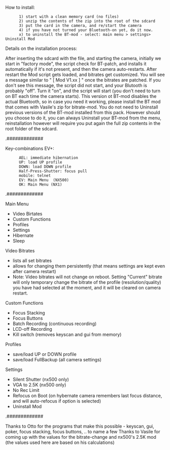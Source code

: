 How to install:

		  1) start with a clean memory card (no files)
		  2) unzip the contents of the zip into the root of the sdcard
		  3) put the card in the camera, and re/start the camera
		  4) if you have not turned your Bluetooth-on yet, do it now.
		  x) to uninstall the BT-mod - select: main menu > settings> Uninstall Mod



Details on the installation process:

After inserting the sdcard with the file, and starting the camera, initially we start in "factory mode", the script check for BT-patch, and installs it automatically if it's not present, and then the camera auto-restarts. After restart the Mod script gets loaded, and bitrates get customized. You will see a message similar to " [ Mod V1.xx ] " once the bitrates are patched. If you don't see this message, the script did not start, and your Blutooth is probably "off". Turn it "on", and the script will start (you don't need to turn on BT each time the camera starts). This version ot BT-mod disables the actual Bluetooth, so in case you need it working, please install the BT mod that comes with Vasile's zip for bitrate-mod. You do not need to Uninstall previous versions of the BT-mod installed from this pack. However should you choose to do it, you can always Uninstall your BT-mod from the menu, reinstallation however will require you put again the full zip contents in the root folder of the sdcard.

.#############

Key-combinations EV+:

		  AEL: immediate hibernation
		  UP: load UP profile
		  DOWN: load DOWN profile
		  Half-Press-Shutter: focus pull
		  mobile: telnet
		  EV: Main Menu  (NX500)
		  OK: Main Menu (NX1)

.#############

Main Menu
- Video Birtates
- Custom Functions
- Profiles
- Settings
- Hibernate
- Sleep

Video Bitrates
 - lists all set bitrates
 - allows for changing them persistently (that means settings are kept even after camera restart)
 - Note: Video bitrates will not change on reboot. Setting "Current" bitrate will only temporary change the bitrate of the profile (resolution/quality) you have had selected at the moment, and it will be cleared on camera restart.

Custom Functions
- Focus Stacking
- Focus Buttons
- Batch Recording (continuous recording)
- LCD-off Recording
- Kill switch (removes keyscan and gui from memory)

Profiles
- save/load UP or DOWN profile
- save/load FullBackup (all camera settings)

Settings
- Silent Shutter (nx500 only)
- VGA to 2.5K (nx500 only)
- No Rec Limit
- Refocus on Boot (on hybernate camera remembers last focus distance, and will auto-refocus if option is selected)
- Uninstall Mod

.#############

Thanks to Otto for the programs that make this possible - keyscan, gui, poker, focus stacking, focus buttons, .. to name a few
Thanks to Vasile for coming up with the values for the bitrate-change and nx500's 2.5K mod 
(the values used here are based on his calculations)
